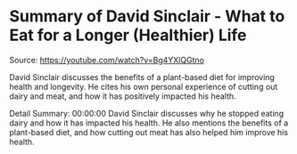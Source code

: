 # Summary of David Sinclair - What to Eat for a Longer (Healthier) Life

Source: https://youtube.com/watch?v=Bg4YXlQGtno

David Sinclair discusses the benefits of a plant-based diet for improving health and longevity. He cites his own personal experience of cutting out dairy and meat, and how it has positively impacted his health.

Detail Summary: 
00:00:00
David Sinclair discusses why he stopped eating dairy and how it has impacted his health. He also mentions the benefits of a plant-based diet, and how cutting out meat has also helped him improve his health.

